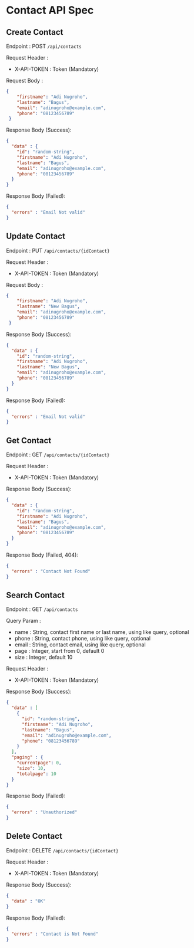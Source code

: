 # Contact API Spec

## Create Contact

Endpoint : POST `/api/contacts`

Request Header :

- X-API-TOKEN : Token (Mandatory)

Request Body :

```json
{
    "firstname": "Adi Nugroho",
    "lastname": "Bagus",
    "email": "adinugroho@example.com",
    "phone": "08123456789"
 }
```
Response Body (Success):

```json
{
  "data" : {
    "id": "random-string",
    "firstname": "Adi Nugroho",
    "lastname": "Bagus",
    "email": "adinugroho@example.com",
    "phone": "08123456789"
  }
}
```

Response Body (Failed):

```json
{
  "errors" : "Email Not valid"
}
```

## Update Contact

Endpoint : PUT `/api/contacts/{idContact}`

Request Header :

- X-API-TOKEN : Token (Mandatory)

Request Body :

```json
{
    "firstname": "Adi Nugroho",
    "lastname": "New Bagus",
    "email": "adinugroho@example.com",
    "phone": "08123456789"
 }
```
Response Body (Success):

```json
{
  "data" : {
    "id": "random-string",
    "firstname": "Adi Nugroho",
    "lastname": "New Bagus",
    "email": "adinugroho@example.com",
    "phone": "08123456789"
  }
}
```

Response Body (Failed):

```json
{
  "errors" : "Email Not valid"
}
```

## Get Contact

Endpoint : GET `/api/contacts/{idContact}`

Request Header :

- X-API-TOKEN : Token (Mandatory)

Response Body (Success):

```json
{
  "data" : {
    "id": "random-string",
    "firstname": "Adi Nugroho",
    "lastname": "Bagus",
    "email": "adinugroho@example.com",
    "phone": "08123456789"
  }
}
```

Response Body (Failed, 404):

```json
{
  "errors" : "Contact Not Found"
}
```

## Search Contact

Endpoint : GET `/api/contacts`

Query Param :
- name : String, contact first name or last name, using like query, optional
- phone : String, contact phone, using like query, optional
- email : String, contact email, using like query, optional
- page : Integer, start from 0, default 0
- size : Integer, default 10

Request Header :

- X-API-TOKEN : Token (Mandatory)

Response Body (Success):

```json
{
  "data" : [
    {
      "id": "random-string",
      "firstname": "Adi Nugroho",
      "lastname": "Bagus",
      "email": "adinugroho@example.com",
      "phone": "08123456789"
    }
  ],
  "paging" : {
    "currentpage": 0,
    "size": 10,
    "totalpage": 10
  }
}
```

Response Body (Failed):

```json
{
  "errors" : "Unauthorized"
}
```

## Delete Contact

Endpoint : DELETE `/api/contacts/{idContact}`

Request Header :

- X-API-TOKEN : Token (Mandatory)

Response Body (Success):

```json
{
  "data" : "OK"
}
```

Response Body (Failed):

```json
{
  "errors" : "Contact is Not Found"
}
```
